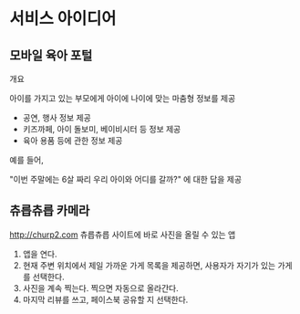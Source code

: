 서비스 아이디어
===========


모바일 육아 포털
------------

개요

아이를 가지고 있는 부모에게 아이에 나이에 맞는 마춤형 정보를 제공

* 공연, 행사 정보 제공
* 키즈까페, 아이 돌보미, 베이비시터 등 정보 제공
* 육아 용품 등에 관한 정보 제공

예를 들어,

"이번 주말에는 6살 짜리 우리 아이와 어디를 갈까?" 에 대한 답을 제공

츄릅츄릅 카메라
-----------

http://churp2.com 츄릅츄릅 사이트에 바로 사진을 올릴 수 있는 앱

1. 앱을 연다.
2. 현재 주변 위치에서 제일 가까운 가게 목록을 제공하면, 사용자가 자기가 있는 가게를 선택한다.
3. 사진을 계속 찍는다. 찍으면 자동으로 올라간다.
4. 마지막 리뷰를 쓰고, 페이스북 공유할 지 선택한다.

